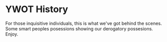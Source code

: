 YWOT History
============

For those inquisitive individuals, this is what we've got behind the scenes. Some smart peoples posessions showing our derogatory possesions.  
Enjoy.
